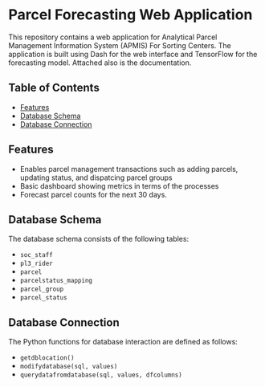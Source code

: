 # Parcel Forecasting Web Application

This repository contains a web application for Analytical Parcel Management Information System (APMIS) For Sorting Centers. The application is built using Dash for the web interface and TensorFlow for the forecasting model. Attached also is the documentation.

## Table of Contents

- [Features](#features)
- [Database Schema](#database-schema)
- [Database Connection](#database-connection)

## Features

- Enables parcel management transactions such as adding parcels, updating status, and dispatcing parcel groups
- Basic dashboard showing metrics in terms of the processes
- Forecast parcel counts for the next 30 days.



## Database Schema

The database schema consists of the following tables:

- `soc_staff`
- `pl3_rider`
- `parcel`
- `parcelstatus_mapping`
- `parcel_group`
- `parcel_status`


## Database Connection

The Python functions for database interaction are defined as follows:

- `getdblocation()`
- `modifydatabase(sql, values)`
- `querydatafromdatabase(sql, values, dfcolumns)`
